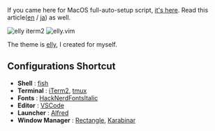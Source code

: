 If you came here for MacOS full-auto-setup script, [it's here](https://github.com/yamash723/dotfiles/blob/master/system/macos.sh). Read this article([en](https://ulwlu.github.io/blog/macos-preferences-automation) / [ja](https://zenn.dev/ulwlu/articles/1c3a1da12887ed)) as well.

<img alt="elly iterm2" src="https://user-images.githubusercontent.com/41639488/98157819-3f36ca00-1f1d-11eb-962c-17f33996bd48.png">

<img alt="elly.vim" src="https://user-images.githubusercontent.com/41639488/124696330-cced0e00-df1f-11eb-8059-a16a74c24777.png">

The theme is [elly](https://github.com/ulwlu/elly.vim), I created for myself.

## Configurations Shortcut

- **Shell** : [fish](https://github.com/yamash723/dotfiles/blob/master/dotfiles/.zshrc)
- **Terminal** : [iTerm2](https://github.com/yamash723/dotfiles/blob/master/dotfiles/Library/Preferences/com.googlecode.iterm2.plist), [tmux](https://github.com/yamash723/dotfiles/blob/master/dotfiles/.tmux.conf)
- **Fonts** : [HackNerdFontsItalic](https://github.com/ryanoasis/nerd-fonts/tree/master/patched-fonts/Hack/Italic)
- **Editor** : [VSCode](https://github.com/yamash723/dotfiles/tree/master/dotfiles/Library/Application%20Support/Code/User)
- **Launcher** : [Alfred](https://github.com/yamash723/dotfiles/tree/master/dotfiles/Library/Application%20Support)
- **Window Manager** : [Rectangle](https://github.com/yamash723/dotfiles/blob/master/dotfiles/Library/Preferences/com.knollsoft.Rectangle.plist), [Karabinar](https://github.com/yamash723/dotfiles/blob/master/dotfiles/.config/karabiner/karabiner.json)